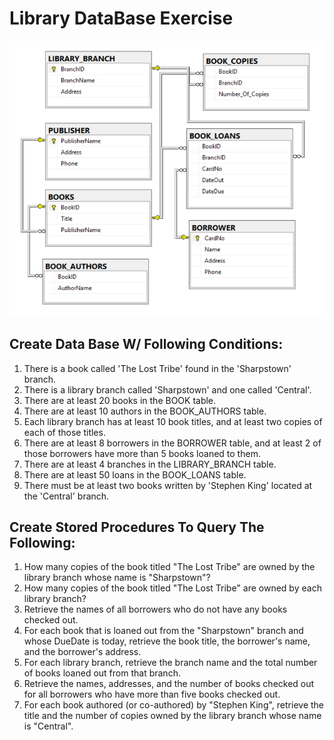 # Library DataBase Exercise

<a href="http://fvcproductions.com"><img src="https://github.com/CodingMikey/Library-DB-Exercise-SQL/blob/master/dbLibrarySchema.png" title="Library Schema" alt="Schema"></a>

## Create Data Base W/ Following Conditions:

1. There is a book called 'The Lost Tribe' found in the 'Sharpstown' branch.
1. There is a library branch called 'Sharpstown' and one called 'Central'.
1. There are at least 20 books in the BOOK table.
1. There are at least 10 authors in the BOOK_AUTHORS table.
1. Each library branch has at least 10 book titles, and at least two copies of each of those titles.
1. There are at least 8 borrowers in the BORROWER table, and at least 2 of those borrowers have more than 5 books loaned to them.
1. There are at least 4 branches in the LIBRARY_BRANCH table.
1. There are at least 50 loans in the BOOK_LOANS table.
1. There must be at least two books written by 'Stephen King' located at the 'Central' branch.

## Create Stored Procedures To Query The Following:
1. How many copies of the book titled "The Lost Tribe" are owned by the library branch whose name is "Sharpstown"?
1. How many copies of the book titled "The Lost Tribe" are owned by each library branch?
1. Retrieve the names of all borrowers who do not have any books checked out.
1. For each book that is loaned out from the "Sharpstown" branch and whose DueDate is today, retrieve the book title, the borrower's name, and the borrower's address.
1. For each library branch, retrieve the branch name and the total number of books loaned out from that branch.
1. Retrieve the names, addresses, and the number of books checked out for all borrowers who have more than five books checked out.
1. For each book authored (or co-authored) by "Stephen King", retrieve the title and the number of copies owned by the library branch whose name is "Central".

